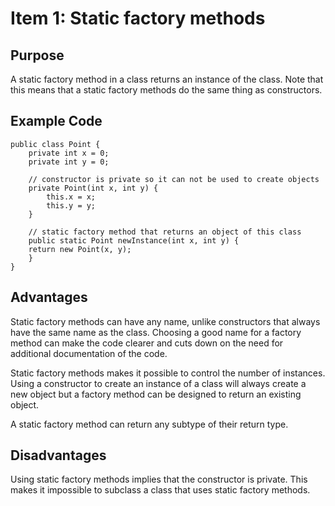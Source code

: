 # Item 1: Static factory methods  
## Purpose  
A static factory method in a class returns an instance of the class. Note that this means that a static factory methods do the same thing as constructors.  

## Example Code  
```  
public class Point {
    private int x = 0;
    private int y = 0;

    // constructor is private so it can not be used to create objects
    private Point(int x, int y) {
        this.x = x;
        this.y = y;
    }

    // static factory method that returns an object of this class
    public static Point newInstance(int x, int y) {
	return new Point(x, y);	
    }
}
```

## Advantages  
Static factory methods can have any name, unlike constructors that always have the same name as the class. Choosing a good name for a factory method can make the code clearer and cuts down on the need for additional documentation of the code.  

Static factory methods makes it possible to control the number of instances. Using a constructor to create an instance of a class will always create a new object but a factory method can be designed to return an existing object.  

A static factory method can return any subtype of their return type.  

## Disadvantages  
Using static factory methods implies that the constructor is private. This makes it impossible to subclass a class that uses static factory methods.  
